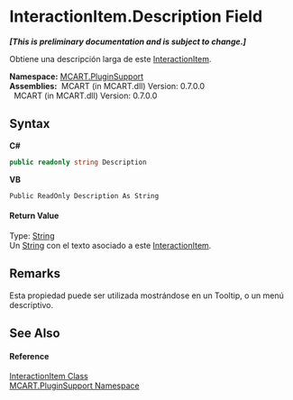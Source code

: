 # InteractionItem.Description Field
 _**\[This is preliminary documentation and is subject to change.\]**_

Obtiene una descripción larga de este <a href="ed917822-10d2-6d76-5a74-d2ab1af39554">InteractionItem</a>.

**Namespace:**&nbsp;<a href="4abc7841-aae2-1ecc-94fa-a3d251746bda">MCART.PluginSupport</a><br />**Assemblies:**&nbsp;&nbsp;MCART (in MCART.dll) Version: 0.7.0.0<br />&nbsp;&nbsp;MCART (in MCART.dll) Version: 0.7.0.0<br />

## Syntax

**C#**<br />
``` C#
public readonly string Description
```

**VB**<br />
``` VB
Public ReadOnly Description As String
```


#### Return Value
Type: <a href="http://msdn2.microsoft.com/es-es/library/s1wwdcbf" target="_blank">String</a><br />Un <a href="http://msdn2.microsoft.com/es-es/library/s1wwdcbf" target="_blank">String</a> con el texto asociado a este <a href="ed917822-10d2-6d76-5a74-d2ab1af39554">InteractionItem</a>.

## Remarks
Esta propiedad puede ser utilizada mostrándose en un Tooltip, o un menú descriptivo.

## See Also


#### Reference
<a href="ed917822-10d2-6d76-5a74-d2ab1af39554">InteractionItem Class</a><br /><a href="4abc7841-aae2-1ecc-94fa-a3d251746bda">MCART.PluginSupport Namespace</a><br />